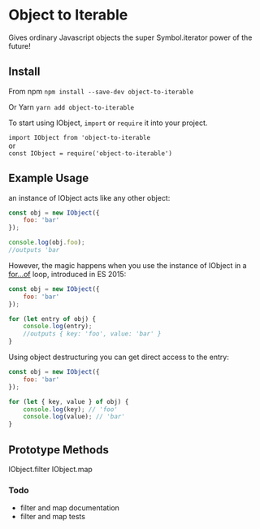 # Object to Iterable

Gives ordinary Javascript objects the super Symbol.iterator power of the future!

## Install

From npm
`npm install --save-dev object-to-iterable`

Or Yarn
`yarn add object-to-iterable`

To start using IObject, `import` or `require` it into your project.

`import IObject from 'object-to-iterable`<br/>
or<br/> 
`const IObject = require('object-to-iterable')`

## Example Usage

an instance of IObject acts like any other object: 
```javascript
const obj = new IObject({
    foo: 'bar'
});

console.log(obj.foo);
//outputs 'bar
```

However, the magic happens when you use the instance of IObject in a [for...of](https://developer.mozilla.org/en-US/docs/Web/JavaScript/Reference/Statements/for...of) loop, introduced in ES 2015:

```javascript
const obj = new IObject({
    foo: 'bar'
});

for (let entry of obj) {
	console.log(entry);
	//outputs { key: 'foo', value: 'bar' }
}
```

Using object destructuring you can get direct access to the entry:

```javascript
const obj = new IObject({
    foo: 'bar'
});

for (let { key, value } of obj) {
	console.log(key); // 'foo'
	console.log(value); // 'bar'
}
```

## Prototype Methods

IObject.filter
IObject.map

### Todo

- filter and map documentation
- filter and map tests